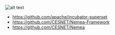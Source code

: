 ![alt text](https://github.com/gre0071/coliot/blob/master/coliot_logo.png)


* https://github.com/apache/incubator-superset
* https://github.com/CESNET/Nemea-Framework
* https://github.com/CESNET/Nemea

